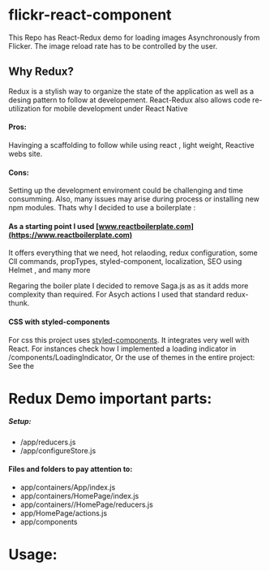 # flickr-react-component

This Repo has React-Redux demo for loading images Asynchronously from Flicker.
The image reload rate has to be controlled by the user.

## Why Redux?

Redux is a stylish way to organize the state of the application as well as a desing pattern to follow at developement. React-Redux also allows code re-utilization for mobile development under React Native

#### Pros: 

Havinging a scaffolding to follow while using react , light weight, Reactive webs site.

#### Cons: 

Setting up the development enviroment could be challenging and time consumming. Also, many issues may arise during process or installing new npm modules. Thats why I decided to use a boilerplate :

#### As a starting point I used [www.reactboilerplate.com](https://www.reactboilerplate.com) 

It offers everything that we need, hot relaoding, redux configuration, some ClI commands, propTypes, styled-component, localization, SEO using Helmet , and many more

Regaring the boiler plate I decided to remove Saga.js as as it adds more complexity than required. For Asych actions I used that standard redux-thunk.

#### CSS with styled-components 
 For css this project uses  [styled-components](https://www.styled-components.com/docs/basics#motivation). It integrates very well with React. For instances check how I implemented a loading indicator in /components/LoadingIndicator, Or the use of themes in the entire project: See the <ThemeProvider>

# Redux Demo important parts: 

##### Setup:
* /app/reducers.js 
* /app/configureStore.js
  
#### Files and folders to pay attention to:
* app/containers/App/index.js
* app/containers/HomePage/index.js 
* app/containers//HomePage/reducers.js 
* app/HomePage/actions.js
* app/components

# Usage: 




